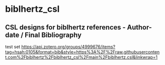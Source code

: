 # biblhertz_csl
## CSL designs for biblhertz references - Author-date / Final Bibliography
test set https://api.zotero.org/groups/4999676/items?tag=hsah:0105&format=bib&style=https%3A%2F%2Fraw.githubusercontent.com%2Fbiblhertz%2Fbiblhertz_csl%2Fmain%2Fbiblhertz.csl&linkwrap=1

